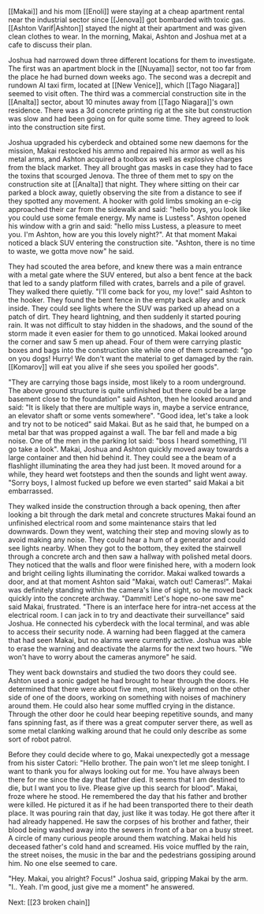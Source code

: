 [[Makai]] and his mom [[Enoli]] were staying at a cheap apartment rental near the industrial sector since [[Jenova]] got bombarded with toxic gas. [[Ashton Varif|Ashton]] stayed the night at their apartment and was given clean clothes to wear. In the morning, Makai, Ashton and Joshua met at a cafe to discuss their plan.

Joshua had narrowed down three different locations for them to investigate. The first was an apartment block in the [[Nuyama]] sector, not too far from the place he had burned down weeks ago. The second was a decrepit and rundown AI taxi firm, located at [[New Venice]], which [[Tago Niagara]] seemed to visit often. The third was a commercial construction site in the [[Analta]] sector, about 10 minutes away from [[Tago Niagara]]'s own residence. There was a 3d concrete printing rig at the site but construction was slow and had been going on for quite some time. They agreed to look into the construction site first.

Joshua upgraded his cyberdeck and obtained some new daemons for the mission, Makai restocked his ammo and repaired his armor as well as his metal arms, and Ashton acquired a toolbox as well as explosive charges from the black market. They all brought gas masks in case they had to face the toxins that scourged Jenova. The three of them met to spy on the construction site at [[Analta]] that night. They where sitting on their car parked a block away, quietly observing the site from a distance to see if they spotted any movement. A hooker with gold limbs smoking an e-cig approached their car from the sidewalk and said: "hello boys, you look like you could use some female energy. My name is Lustess". Ashton opened his window with a grin and said: "hello miss Lustess, a pleasure to meet you. I'm Ashton, how are you this lovely night?". At that moment Makai noticed a black SUV entering the construction site. "Ashton, there is no time to waste, we gotta move now" he said.

They had scouted the area before, and knew there was a main entrance with a metal gate where the SUV entered, but also a bent fence at the back that led to a sandy platform filled with crates, barrels and a pile of gravel. They walked there quietly. "I'll come back for you, my love!" said Ashton to the hooker. They found the bent fence in the empty back alley and snuck inside. They could see lights where the SUV was parked up ahead on a patch of dirt. They heard lightning, and then suddenly it started pouring rain. It was not difficult to stay hidden in the shadows, and the sound of the storm made it even easier for them to go unnoticed. Makai looked around the corner and saw 5 men up ahead. Four of them were carrying plastic boxes and bags into the construction site while one of them screamed: "go on you dogs! Hurry! We don't want the material to get damaged by the rain. [[Komarov]] will eat you alive if she sees you spoiled her goods".

"They are carrying those bags inside, most likely to a room underground. The above ground structure is quite unfinished but there could be a large basement close to the foundation" said Ashton, then he looked around and said: "It is likely that there are multiple ways in, maybe a service entrance, an elevator shaft or some vents somewhere". "Good idea, let's take a look and try not to be noticed" said Makai. But as he said that, he bumped on a metal bar that was propped against a wall. The bar fell and made a big noise. One of the men in the parking lot said: "boss I heard something, I'll go take a look". Makai, Joshua and Ashton quickly moved away towards a large container and then hid behind it. They could see a the beam of a flashlight illuminating the area they had just been. It moved around for a while, they heard wet footsteps and then the sounds and light went away. "Sorry boys, I almost fucked up before we even started" said Makai a bit embarrassed.

They walked inside the construction through a back opening, then after looking a bit through the dark metal and concrete structures Makai found an unfinished electrical room and some maintenance stairs that led downwards. Down they went, watching their step and moving slowly as to avoid making any noise. They could hear a hum of a generator and could see lights nearby. When they got to the bottom, they exited the stairwell through a concrete arch and then saw a hallway with polished metal doors. They noticed that the walls and floor were finished here, with a modern look and bright ceiling lights illuminating the corridor. Makai walked towards a door, and at that moment Ashton said "Makai, watch out! Cameras!". Makai was definitely standing within the camera's line of sight, so he moved back quickly into the concrete archway. "Dammit! Let's hope no-one saw me" said Makai, frustrated. "There is an interface here for intra-net access at the electrical room. I can jack in to try and deactivate their surveillance" said Joshua. He connected his cyberdeck with the local terminal, and was able to access their security node. A warning had been flagged at the camera that had seen Makai, but no alarms were currently active. Joshua was able to erase the warning and deactivate the alarms for the next two hours. "We won't have to worry about the cameras anymore" he said.

They went back downstairs and studied the two doors they could see. Ashton used a sonic gadget he had brought to hear through the doors. He determined that there were about five men, most likely armed on the other side of one of the doors, working on something with noises of machinery around them. He could also hear some muffled crying in the distance. Through the other door he could hear beeping repetitive sounds, and many fans spinning fast, as if there was a great computer server there, as well as some metal clanking walking around that he could only describe as some sort of robot patrol. 

Before they could decide where to go, Makai unexpectedly got a message from his sister Catori: "Hello brother. The pain won't let me sleep tonight. I want to thank you for always looking out for me. You have always been there for me since the day that father died. It seems that I am destined to die, but I want you to live. Please give up this search for blood". Makai, froze where he stood. He remembered the day that his father and brother were killed. He pictured it as if he had been transported there to their death place. It was pouring rain that day, just like it was today. He got there after it had already happened. He saw the corpses of his brother and father, their blood being washed away into the sewers in front of a bar on a busy street. A circle of many curious people around them watching. Makai held his deceased father's cold hand and screamed. His voice muffled by the rain, the street noises, the music in the bar and the pedestrians gossiping around him. No one else seemed to care.

"Hey. Makai, you alright? Focus!" Joshua said, gripping Makai by the arm. "I.. Yeah. I'm good, just give me a moment" he answered.

Next: [[23 broken chain]]